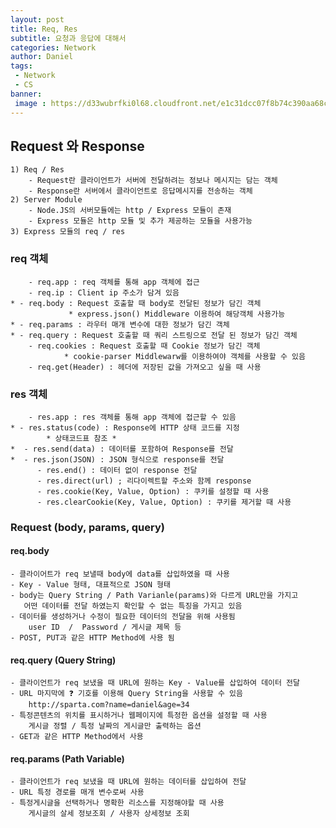 ```yaml
---
layout: post
title: Req, Res
subtitle: 요청과 응답에 대해서
categories: Network
author: Daniel
tags:
 - Network
 - CS
banner:
 image : https://d33wubrfki0l68.cloudfront.net/e1c31dcc07f8b74c390aa68c11957fabeec134a3/aff46/assets/images/reqres_logo_small.png
---
```

Request 와 Response
-- 

	1) Req / Res
		- Request란 클라이언트가 서버에 전달하려는 정보나 메시지는 담는 객체
		- Response란 서버에서 클라이언트로 응답메시지를 전송하는 객체
	2) Server Module
		- Node.JS의 서버모듈에는 http / Express 모듈이 존재
		- Express 모듈은 http 모듈 및 추가 제공하는 모듈을 사용가능
	3) Express 모듈의 req / res
### req 객체
		- req.app : req 객체를 통해 app 객체에 접근
		- req.ip : Client ip 주소가 담겨 있음
	* - req.body : Request 호출할 때 body로 전달된 정보가 담긴 객체
				 * express.json() Middleware 이용하여 해당객체 사용가능
	* - req.params : 라우터 매개 변수에 대한 정보가 담긴 객체
	* - req.query : Request 호출할 때 쿼리 스트링으로 전달 된 정보가 담긴 객체
		- req.cookies : Request 호출할 때 Cookie 정보가 담긴 객체
				* cookie-parser Middlewarw를 이용하여야 객체를 사용할 수 있음
		- req.get(Header) : 헤더에 저장된 값을 가져오고 싶을 때 사용

### res 객체
		- res.app : res 객체를 통해 app 객체에 접근할 수 있음
	* - res.status(code) : Response에 HTTP 상태 코드를 지정
			* 상태코드표 참조 *
	*  - res.send(data) : 데이터를 포함하여 Response를 전달
	*  - res.json(JSON) : JSON 형식으로 response를 전달
		  - res.end() : 데이터 없이 response 전달
		  - res.direct(url) ; 리다이렉트할 주소와 함께 response
		  - res.cookie(Key, Value, Option) : 쿠키를 설정할 때 사용
		  - res.clearCookie(Key, Value, Option) : 쿠키를 제거할 때 사용


### Request (body, params, query)
#### req.body
	- 클라이어트가 req 보낼때 body에 data를 삽입하였을 때 사용
	- Key - Value 형태, 대표적으로 JSON 형태
	- body는 Query String / Path Varianle(params)와 다르게 URL만을 가지고 
	   어떤 데이터를 전달 하였는지 확인할 수 없는 특징을 가지고 있음
	- 데이터를 생성하거나 수정이 필요한 데이터의 전달을 위해 사용됨
		user ID  /  Password / 게시글 제목 등
	- POST, PUT과 같은 HTTP Method에 사용 됨

#### req.query (Query String)
	- 클라이언트가 req 보냈을 때 URL에 원하는 Key - Value를 삽입하여 데이터 전달
	- URL 마지막에 ❓ 기호를 이용해 Query String을 사용할 수 있음
		http://sparta.com?name=daniel&age=34
	- 특정콘텐츠의 위치를 표시하거나 웹페이지에 특정한 옵션을 설정할 때 사용
		게시글 정렬 / 특정 날짜의 게시글만 출력하는 옵션
	- GET과 같은 HTTP Method에서 사용

#### req.params (Path Variable)
	- 클라이언트가 req 보냈을 때 URL에 원하는 데이터를 삽입하여 전달
	- URL 특정 경로를 매개 변수로써 사용
	- 특정게시글을 선택하거나 명확한 리소스를 지정해야할 때 사용 
		게시글의 살세 정보조회 / 사용자 상세정보 조회